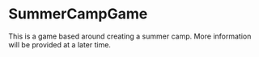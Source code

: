 # SummerCampGame
This is a game based around creating a summer camp.
More information will be provided at a later time.
